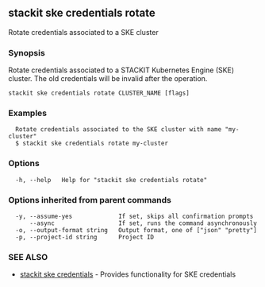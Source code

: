 ## stackit ske credentials rotate

Rotate credentials associated to a SKE cluster

### Synopsis

Rotate credentials associated to a STACKIT Kubernetes Engine (SKE) cluster. The old credentials will be invalid after the operation.

```
stackit ske credentials rotate CLUSTER_NAME [flags]
```

### Examples

```
  Rotate credentials associated to the SKE cluster with name "my-cluster"
  $ stackit ske credentials rotate my-cluster
```

### Options

```
  -h, --help   Help for "stackit ske credentials rotate"
```

### Options inherited from parent commands

```
  -y, --assume-yes             If set, skips all confirmation prompts
      --async                  If set, runs the command asynchronously
  -o, --output-format string   Output format, one of ["json" "pretty"]
  -p, --project-id string      Project ID
```

### SEE ALSO

* [stackit ske credentials](./stackit_ske_credentials.md)	 - Provides functionality for SKE credentials

